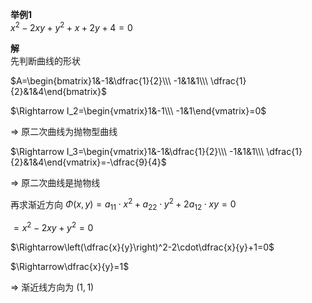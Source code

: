 **举例1**  
$x^2-2xy+y^2+x+2y+4=0$  
  
**解**  
先判断曲线的形状  
  
$A=\begin{bmatrix}1&-1&\dfrac{1}{2}\\\ -1&1&1\\\ \dfrac{1}{2}&1&4\end{bmatrix}$  
  
$\Rightarrow I_2=\begin{vmatrix}1&-1\\\ -1&1\end{vmatrix}=0$  
  
$\Rightarrow$ 原二次曲线为抛物型曲线  
  
$\Rightarrow I_3=\begin{vmatrix}1&-1&\dfrac{1}{2}\\\ -1&1&1\\\ \dfrac{1}{2}&1&4\end{vmatrix}=-\dfrac{9}{4}$  
  
$\Rightarrow$ 原二次曲线是抛物线  
  
再求渐近方向 $\Phi(x,y)=a_{11}\cdot x^2+a_{22}\cdot y^2+2a_{12}\cdot xy=0$  
  
$=x^2-2xy+y^2=0$  
  
$\Rightarrow\left(\dfrac{x}{y}\right)^2-2\cdot\dfrac{x}{y}+1=0$  
  
$\Rightarrow\dfrac{x}{y}=1$  
  
$\Rightarrow$ 渐近线方向为 $(1,1)$  
